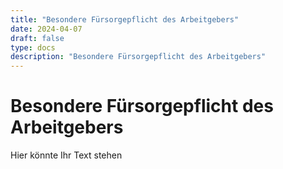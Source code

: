 ```yaml
---
title: "Besondere Fürsorgepflicht des Arbeitgebers"
date: 2024-04-07
draft: false
type: docs
description: "Besondere Fürsorgepflicht des Arbeitgebers"
---
```


# Besondere Fürsorgepflicht des Arbeitgebers

Hier könnte Ihr Text stehen